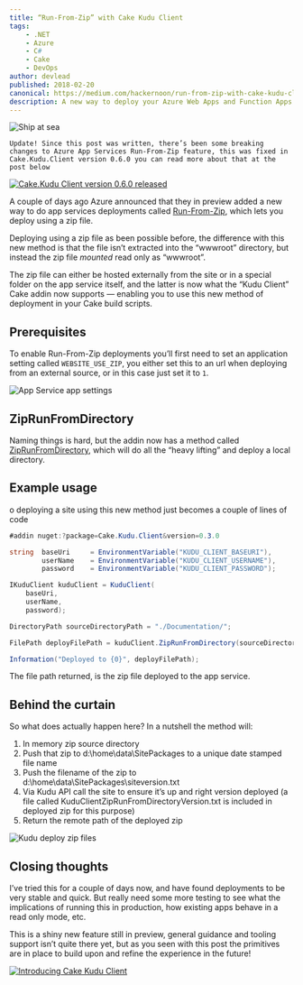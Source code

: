 ```yaml
---
title: “Run-From-Zip” with Cake Kudu Client
tags:
    - .NET
    - Azure
    - C#
    - Cake
    - DevOps
author: devlead
published: 2018-02-20
canonical: https://medium.com/hackernoon/run-from-zip-with-cake-kudu-client-5c063cd72b37
description: A new way to deploy your Azure Web Apps and Function Apps
---
```

![Ship at sea](https://cdn.devlead.se/clipimg-vscode/2021/01/11/29bf78b1-94f2-6301-ec83-fd4541c438b7.png?sv=2019-12-12&st=2021-01-10T12%3A37%3A03Z&se=2031-01-11T12%3A37%3A03Z&sr=b&sp=r&sig=eyImi7f1xhlW0EtOsWQOS5NhsBgUv6fWlKtF03AqOXc%3D)

    Update! Since this post was written, there’s been some breaking changes to Azure App Services Run-From-Zip feature, this was fixed in Cake.Kudu.Client version 0.6.0 you can read more about that at the post below

[![Cake.Kudu Client version 0.6.0 released](https://cdn.devlead.se/clipimg-vscode/2021/01/11/3d72e5ff-aca6-965a-1989-d837ba7cce69.png?sv=2019-12-12&st=2021-01-10T12%3A35%3A54Z&se=2031-01-11T12%3A35%3A54Z&sr=b&sp=r&sig=bbuUUuci2RePI%2BEBfDKhyAvBNOV98aYSZ%2FBEqXNQ%2F1M%3D)](https://medium.com/@devlead/cake-kudu-client-version-0-6-0-released-cb6435629684)

A couple of days ago Azure announced that they in preview added a new way to do app services deployments called [Run-From-Zip](https://github.com/Azure/app-service-announcements/issues/84), which lets you deploy using a zip file.

Deploying using a zip file as been possible before, the difference with this new method is that the file isn’t extracted into the “wwwroot” directory, but instead the zip file *mounted* read only as “wwwroot”.

The zip file can either be hosted externally from the site or in a special folder on the app service itself, and the latter is now what the “Kudu Client” Cake addin now supports — enabling you to use this new method of deployment in your Cake build scripts.

## Prerequisites

To enable Run-From-Zip deployments you’ll first need to set an application setting called `WEBSITE_USE_ZIP`, you either set this to an url when deploying from an external source, or in this case just set it to `1`.

![App Service app settings](https://cdn.devlead.se/clipimg-vscode/2021/01/11/6ca61d0c-daf2-3ada-e681-a129eee866fe.png?sv=2019-12-12&st=2021-01-10T12%3A38%3A49Z&se=2031-01-11T12%3A38%3A49Z&sr=b&sp=r&sig=RHcKAy41C%2FrjCXhM5jfrZsIqlSi%2BEamUIZoLSp%2Bqjao%3D)

## ZipRunFromDirectory

Naming things is hard, but the addin now has a method called [ZipRunFromDirectory](https://cakebuild.net/api/Cake.Kudu.Client.Extensions/KuduClientZipExtensions/AA111BEB), which will do all the “heavy lifting” and deploy a local directory.

## Example usage

o deploying a site using this new method just becomes a couple of lines of code

```csharp
#addin nuget:?package=Cake.Kudu.Client&version=0.3.0

string  baseUri     = EnvironmentVariable("KUDU_CLIENT_BASEURI"),
        userName    = EnvironmentVariable("KUDU_CLIENT_USERNAME"),
        password    = EnvironmentVariable("KUDU_CLIENT_PASSWORD");

IKuduClient kuduClient = KuduClient(
    baseUri,
    userName,
    password);

DirectoryPath sourceDirectoryPath = "./Documentation/";

FilePath deployFilePath = kuduClient.ZipRunFromDirectory(sourceDirectoryPath);

Information("Deployed to {0}", deployFilePath);
```

The file path returned, is the zip file deployed to the app service.

## Behind the curtain

So what does actually happen here?
In a nutshell the method will:

1. In memory zip source directory
1. Push that zip to d:\home\data\SitePackages to a unique date stamped file name
1. Push the filename of the zip to d:\home\data\SitePackages\siteversion.txt
1. Via Kudu API call the site to ensure it’s up and right version deployed (a file called KuduClientZipRunFromDirectoryVersion.txt is included in deployed zip for this purpose)
1. Return the remote path of the deployed zip

![Kudu deploy zip files](https://cdn.devlead.se/clipimg-vscode/2021/01/11/996eea2c-912e-28db-5430-4a962037b645.png?sv=2019-12-12&st=2021-01-10T12%3A41%3A15Z&se=2031-01-11T12%3A41%3A15Z&sr=b&sp=r&sig=jQ0EAY8Joiny7%2BSJEP%2BwyjbR3kZRDBAsWBt%2FSVr5pzU%3D)

## Closing thoughts

I’ve tried this for a couple of days now, and have found deployments to be very stable and quick. But really need some more testing to see what the implications of running this in production, how existing apps behave in a read only mode, etc.

This is a shiny new feature still in preview, general guidance and tooling support isn’t quite there yet, but as you seen with this post the primitives are in place to build upon and refine the experience in the future!

[![Introducing Cake Kudu Client](https://cdn.devlead.se/clipimg-vscode/2021/01/11/d815ce8f-f979-6770-5abb-02d65e195cf3.png?sv=2019-12-12&st=2021-01-10T12%3A42%3A16Z&se=2031-01-11T12%3A42%3A16Z&sr=b&sp=r&sig=r4hBCgyhHLD%2FsHuT3RN49DXX4AeZczADKWtDnKCU5Vc%3D)](https://hackernoon.com/introducing-cake-kudu-client-abda40d15f38)
